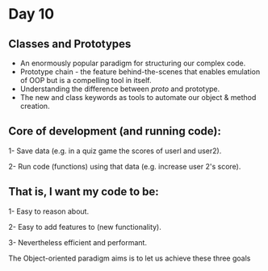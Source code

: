 <h1>Day 10</h1>

<h2>Classes and Prototypes</h2>

- An enormously popular paradigm for structuring our complex code.
- Prototype chain - the feature behind-the-scenes that enables emulation of OOP but is a compelling tool in itself.
- Understanding the difference between _proto_ and prototype.
- The new and class keywords as tools to automate our object & method creation.


## Core of development (and running code):

1- Save data (e.g. in a quiz game the scores of userl and user2).

2- Run code (functions) using that data (e.g. increase user 2's score).

## That is, I want my code to be:

1- Easy to reason about.

2- Easy to add features to (new functionality).

3- Nevertheless efficient and performant.

The Object-oriented paradigm aims is to let us achieve these three goals

